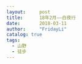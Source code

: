 ```yaml
---
layout:     post
title:      18年2月——白夜行
date:       2018-03-11
author:     "FridayLi"
catalog: true
tags:
  - 山野
  - 徒步
---
```


